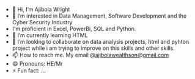 - 👋 Hi, I’m Ajibola Wright
- 👀 I’m interested in Data Management, Software Development and the Cyber Security Industry
- I'm proficient in Excel, PowerBi, SQL and Python.
- 🌱 I’m currently learning HTML
- 💞️ I’m looking to collaborate on data analysis projects, html and pyhton project while i am trying to improve on this skills and other skills.
- 📫 How to reach me. My email @ajibolawealthson@gmail.com 
- 😄 Pronouns: HE/Mr
- ⚡ Fun fact: ...

<!---
Ranking1313/Ranking1313 is a ✨ special ✨ repository because its `README.md` (this file) appears on your GitHub profile.
You can click the Preview link to take a look at your changes.
--->

